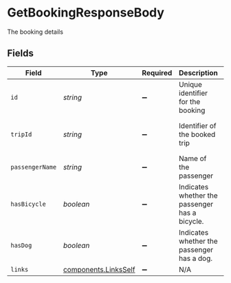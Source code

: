 # GetBookingResponseBody

The booking details


## Fields

| Field                                                        | Type                                                         | Required                                                     | Description                                                  | Example                                                      |
| ------------------------------------------------------------ | ------------------------------------------------------------ | ------------------------------------------------------------ | ------------------------------------------------------------ | ------------------------------------------------------------ |
| `id`                                                         | *string*                                                     | :heavy_minus_sign:                                           | Unique identifier for the booking                            | 3f3e3e1-c824-4d63-b37a-d8d698862f1d                          |
| `tripId`                                                     | *string*                                                     | :heavy_minus_sign:                                           | Identifier of the booked trip                                | 4f4e4e1-c824-4d63-b37a-d8d698862f1d                          |
| `passengerName`                                              | *string*                                                     | :heavy_minus_sign:                                           | Name of the passenger                                        | John Doe                                                     |
| `hasBicycle`                                                 | *boolean*                                                    | :heavy_minus_sign:                                           | Indicates whether the passenger has a bicycle.               |                                                              |
| `hasDog`                                                     | *boolean*                                                    | :heavy_minus_sign:                                           | Indicates whether the passenger has a dog.                   |                                                              |
| `links`                                                      | [components.LinksSelf](../../models/components/linksself.md) | :heavy_minus_sign:                                           | N/A                                                          |                                                              |